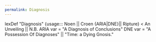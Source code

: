 ```yaml
---
permalink: Diagnosis
---
```

lexDef "Diagnosis" {usage::: Noen || Croen {ARIA|DNE}|| Ripture} < An Unveiling || N.B. ARIA var = "A Diagnosis of Conclusions" DNE var = "A Possession Of Diagnoses" || "Time: a Dying Gnosis."
